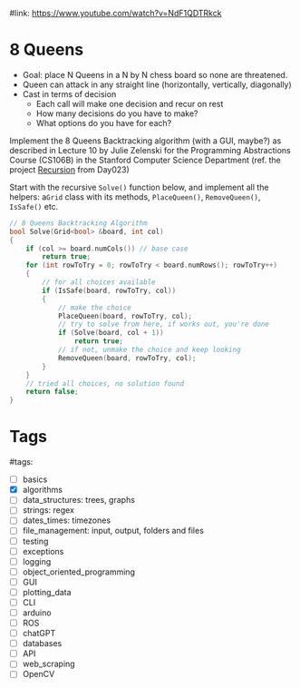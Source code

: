 #link: https://www.youtube.com/watch?v=NdF1QDTRkck

# 8 Queens

* Goal: place N Queens in a N by N chess board so none are threatened.
* Queen can attack in any straight line (horizontally, vertically, diagonally)
* Cast in terms of decision
  * Each call will make one decision and recur on rest
  * How many decisions do you have to make?
  * What options do you have for each? 

Implement the 8 Queens Backtracking algorithm (with a GUI, maybe?) as described in Lecture 10 by Julie Zelenski for  the Programming Abstractions Course (CS106B) in the Stanford Computer Science Department (ref. the project [Recursion](https://github.com/mhered/cpp_100daysofcode/tree/main/code/Day023_18-04-23/Recursion) from Day023)

Start with the recursive `Solve()` function below, and implement all the helpers: a`Grid` class with its methods, `PlaceQueen()`, `RemoveQueen()`, `IsSafe()` etc.

```c++
// 8 Queens Backtracking Algorithm
bool Solve(Grid<bool> &board, int col)
{
    if (col >= board.numCols()) // base case
        return true;
    for (int rowToTry = 0; rowToTry < board.numRows(); rowToTry++)
    {
        // for all choices available
        if (IsSafe(board, rowToTry, col))
        {
            // make the choice
            PlaceQueen(board, rowToTry, col);
            // try to solve from here, if works out, you're done
            if (Solve(board, col + 1))
                return true;
            // if not, unmake the choice and keep looking
            RemoveQueen(board, rowToTry, col);
        }
    }
    // tried all choices, no solution found
    return false;
}
```


# Tags

#tags: 

- [ ] basics
- [x] algorithms
- [ ] data_structures: trees, graphs
- [ ] strings: regex
- [ ] dates_times: timezones
- [ ] file_management: input, output, folders and files
- [ ] testing
- [ ] exceptions
- [ ] logging
- [ ] object_oriented_programming
- [ ] GUI
- [ ] plotting_data
- [ ] CLI
- [ ] arduino
- [ ] ROS
- [ ] chatGPT
- [ ] databases
- [ ] API
- [ ] web_scraping
- [ ] OpenCV